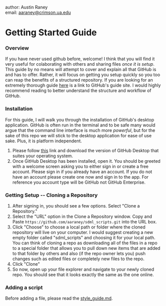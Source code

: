 author: Austin Raney\
email: aaraney@crimson.ua.edu

# Getting Started Guide

### Overview
If you have never used github before, welcome! I think that you will find it very useful for colaborating with others and sharing files _once it is setup_. This guide by no means will attempt to cover and explain all that GitHub is and has to offer. Rather, it will focus on getting you setup quickly so you too can reap the benefits of a structured repository. 
If you are looking for an extremely thorough guide [here](https://guides.github.com/activities/hello-world/) is a link to GitHub's guide site. I would highly recommend reading to better understand the structure and workflow of GitHub.

### Installation
For this guide, I will walk you through the installation of GitHub's desktop application. GitHub is often run in the terminal and to be safe many would argue that the
command line interface is much more _powerful_, but for the sake of this repo we will stick to the desktop application for ease of use sake. Plus, it is platform independent. 
1. Please follow [this](https://desktop.github.com) link and download the version of GitHub Desktop that suites your operating system.
2. Once GitHub Desktop has been installed, open it. You should be greeted with a welcome screen asking you to either sign in or create a free account. Please sign in if you 
already have an account. If you do not have an account please create one now and sign in to the app. For reference you account type will be GitHub not GitHub Enterprise.

### Getting Setup -- Cloning a Repository
1. After signing in, you should see a few options. Select "Clone a Repository." 
2. Select the "URL" option in the Clone a Repository window. Copy and Paste `https://github.com/aaraney/sdml_scripts.git` into the URL box. 
3. Click "Choose" to choose a local path or folder where the cloned repository will live on your computer. I would suggest creating a new 
empty folder called "sdml\_scripts" and choosing it for your local path. You can think of cloning a repo as downloading
all of the files in a repo to a special folder that allows you to pull down new items that are added to that folder by others and also
(if the repo owner lets you) push changes such as edited files or completely new files to the repo.
4. Click "Clone"
5. So now, open up your file explorer and navigate to your newly cloned repo. You should see that it looks exactly the same as the one online. 

### Adding a script
Before adding a file, please read the [style_guide.md](../style_guide.md).

